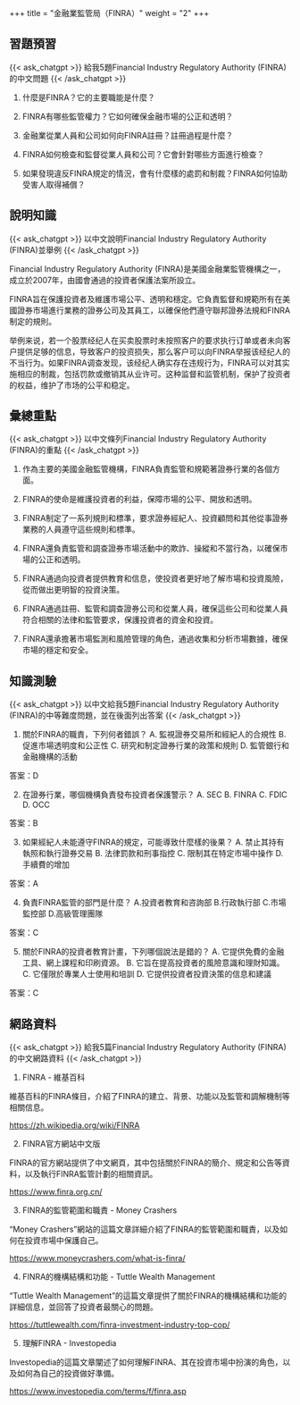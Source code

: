 +++
title = "金融業監管局（FINRA）"
weight = "2"
+++
## 習題預習
{{< ask_chatgpt >}}
給我5題Financial Industry Regulatory Authority (FINRA)的中文問題
{{< /ask_chatgpt >}}



1. 什麼是FINRA？它的主要職能是什麼？

2. FINRA有哪些監管權力？它如何確保金融市場的公正和透明？

3. 金融業從業人員和公司如何向FINRA註冊？註冊過程是什麼？

4. FINRA如何檢查和監督從業人員和公司？它會針對哪些方面進行檢查？

5. 如果發現違反FINRA規定的情況，會有什麼樣的處罰和制裁？FINRA如何協助受害人取得補償？   

## 說明知識
{{< ask_chatgpt >}}
以中文說明Financial Industry Regulatory Authority (FINRA)並舉例
{{< /ask_chatgpt >}}



Financial Industry Regulatory Authority (FINRA)是美國金融業監管機構之一，成立於2007年，由國會通過的投資者保護法案所設立。

FINRA旨在保護投資者及維護市場公平、透明和穩定。它負責監督和規範所有在美國證券市場進行業務的證券公司及其員工，以確保他們遵守聯邦證券法規和FINRA制定的規則。

举例来说，若一个股票经纪人在买卖股票时未按照客户的要求执行订单或者未向客户提供足够的信息，导致客户的投资损失，那么客户可以向FINRA举报该经纪人的不当行为。如果FINRA调查发现，该经纪人确实存在违规行为，FINRA可以对其实施相应的制裁，包括罚款或撤销其从业许可。这种监督和监管机制，保护了投资者的权益，维护了市场的公平和稳定。   

## 彙總重點
{{< ask_chatgpt >}}
以中文條列Financial Industry Regulatory Authority (FINRA)的重點
{{< /ask_chatgpt >}}



1. 作為主要的美國金融監管機構，FINRA負責監管和規範著證券行業的各個方面。

2. FINRA的使命是維護投資者的利益，保障市場的公平、開放和透明。

3. FINRA制定了一系列規則和標準，要求證券經紀人、投資顧問和其他從事證券業務的人員遵守這些規則和標準。

4. FINRA還負責監管和調查證券市場活動中的欺詐、操縱和不當行為，以確保市場的公正和透明。

5. FINRA通過向投資者提供教育和信息，使投資者更好地了解市場和投資風險，從而做出更明智的投資決策。

6. FINRA通過註冊、監管和調查證券公司和從業人員，確保這些公司和從業人員符合相關的法律和監管要求，保護投資者的資金和投資。

7. FINRA還承擔著市場監測和風險管理的角色，通過收集和分析市場數據，確保市場的穩定和安全。   

## 知識測驗
{{< ask_chatgpt >}}
以中文給我5題Financial Industry Regulatory Authority (FINRA)的中等難度問題，並在後面列出答案
{{< /ask_chatgpt >}}



1. 關於FINRA的職責，下列何者錯誤？
A. 監視證券交易所和經紀人的合規性
B. 促進市場透明度和公正性
C. 研究和制定證券行業的政策和規則
D. 監管銀行和金融機構的活動

答案：D

2. 在證券行業，哪個機構負責發布投資者保護警示？
A. SEC
B. FINRA
C. FDIC
D. OCC

答案：B

3. 如果經紀人未能遵守FINRA的規定，可能導致什麼樣的後果？
A. 禁止其持有執照和執行證券交易
B. 法律罰款和刑事指控
C. 限制其在特定市場中操作
D. 手續費的增加

答案：A

4. 負責FINRA監管的部門是什麼？
A.投資者教育和咨詢部
B.行政執行部
C.市場監控部
D.高級管理團隊

答案：C

5. 關於FINRA的投資者教育計畫，下列哪個說法是錯的？
A. 它提供免費的金融工具、網上課程和印刷資源。
B. 它旨在提高投資者的風險意識和理財知識。
C. 它僅限於專業人士使用和培訓
D. 它提供投資者投資決策的信息和建議

答案：C   

## 網路資料
{{< ask_chatgpt >}}
給我5篇Financial Industry Regulatory Authority (FINRA)的中文網路資料
{{< /ask_chatgpt >}}



1. FINRA - 維基百科

維基百科的FINRA條目，介紹了FINRA的建立、背景、功能以及監管和調解機制等相關信息。

https://zh.wikipedia.org/wiki/FINRA

2. FINRA官方網站中文版

FINRA的官方網站提供了中文網頁，其中包括關於FINRA的簡介、規定和公告等資料，以及執行FINRA監管計劃的相關資訊。

https://www.finra.org.cn/

3. FINRA的監管範圍和職責 - Money Crashers

“Money Crashers”網站的這篇文章詳細介紹了FINRA的監管範圍和職責，以及如何在投資市場中保護自己。

https://www.moneycrashers.com/what-is-finra/

4. FINRA的機構結構和功能 - Tuttle Wealth Management

“Tuttle Wealth Management”的這篇文章提供了關於FINRA的機構結構和功能的詳細信息，並回答了投資者最關心的問題。

https://tuttlewealth.com/finra-investment-industry-top-cop/

5. 理解FINRA - Investopedia

Investopedia的這篇文章闡述了如何理解FINRA、其在投資市場中扮演的角色，以及如何為自己的投資做好準備。

https://www.investopedia.com/terms/f/finra.asp   

